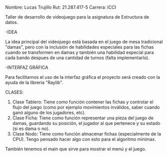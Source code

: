Nombre: Lucas Trujillo
Rut: 21.287.417-5
Carrera: ICCI

Taller de desarrollo de videojuego para la asignatura de Estructura de datos.

-IDEA

La idea principal del videojuego está basada en el juego de mesa tradicional "damas", pero con la inclusión de habilidades especiales para las fichas cuando se transformen en damas y también una habilidad especial para cada bando despues de una cantidad de turnos (falta implementarlo).

-INTERFAZ GRÁFICA

Para facilitarnos el uso de la interfaz gráfica el proyecto será creado con la ayuda de la libreria "Raylib".

CLASES:
1. Clase Tablero: Tiene como función contener las fichas y controlar el flujo del juego (como por ejemplo movimientos inválidos, saber cuando ganó alguno de los jugadores, etc).
2. Clase Ficha: Tiene como función representar una pieza del juego de damas, guardando su posición, el jugador al que pertenece y su estado (si es dama o no).
3. Clase Nodo: Tiene como función almacenar fichas (especialmente de la CPU). Tengo pensado hacer algo con esto para el algoritmo minimax.

También tenemos el main que sirve para mostrar el menú y el juego.
